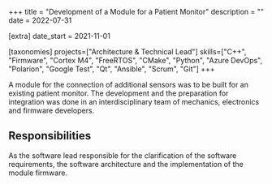 +++
title = "Development of a Module for a Patient Monitor"
description = ""
date = 2022-07-31

[extra]
date_start = 2021-11-01

[taxonomies]
projects=["Architecture & Technical Lead"]
skills=["C++", "Firmware", "Cortex M4", "FreeRTOS", "CMake", "Python", "Azure DevOps", "Polarion", "Google Test", "Qt", "Ansible", "Scrum", "Git"]
+++

A module for the connection of additional sensors was to be built for an existing patient monitor. The development and the preparation for integration was done in an interdisciplinary team of mechanics, electronics and firmware developers.

## Responsibilities
As the software lead responsible for the clarification of the software requirements, the software architecture and the implementation of the module firmware.